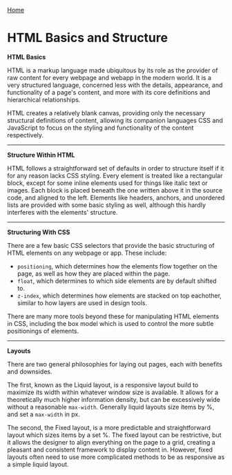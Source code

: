[Home](https://zx37.github.io/learning-journal/)

# HTML Basics and Structure

**HTML Basics**

HTML is a markup language made ubiquitous by its role as the provider of raw content for every webpage and webapp in the modern world. It is a very structured language, concerned less with the details, appearance, and functionality of a page's content, and more with its core definitions and hierarchical relationships.

HTML creates a relatively blank canvas, providing only the necessary structural definitions of content, allowing its companion languages CSS and JavaScript to focus on the styling and functionality of the content respectively.

---

**Structure Within HTML**

HTML follows a straightforward set of defaults in order to structure itself if it for any reason lacks CSS styling. Every element is treated like a rectangular block, except for some inline elements used for things like italic text or images. Each block is placed beneath the one written above it in the source code, and aligned to the left. Elements like headers, anchors, and unordered lists are provided with some basic styling as well, although this hardly interferes with the elements' structure.

---

**Structuring With CSS**

There are a few basic CSS selectors that provide the basic structuring of HTML elements on any webpage or app. These include:

- `positioning`, which determines how the elements flow together on the page, as well as how they are placed within the page.
- `float`, which determines to which side elements are by default  shifted to.
- `z-index`, which determines how elements are stacked on top eachother, similar to how layers are used in design tools.

There are many more tools beyond these for manipulating HTML elements in CSS, including the box model which is used to control the more subtle positionings of elements.

---

**Layouts**

There are two general philosophies for laying out pages, each with benefits and downsides.

The first, known as the Liquid layout, is a responsive layout build to maximize its width within whatever window size is available. It allows for a theoretically much higher information density, but can be excessively wide without a reasonable `max-width`. Generally liquid layouts size items by %, and set a `max-width` in px.

The second, the Fixed layout, is a more predictable and straightforward layout which sizes items by a set %. The fixed layout can be restrictive, but it allows the designer to align everything on the page to a grid, creating a pleasant and consistent framework to display content in. However, fixed layouts often need to use more complicated methods to be as responsive as a simple liquid layout.